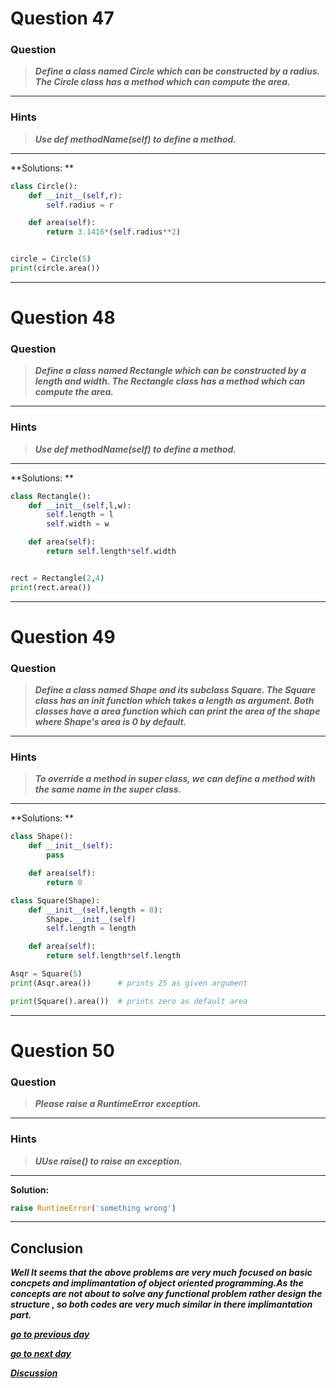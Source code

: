 # Question 47

### **Question**

> **_Define a class named Circle which can be constructed by a radius. The Circle class has a method which can compute the area._**

---

### Hints

> **_Use def methodName(self) to define a method._**

---



**Solutions: **

```python
class Circle():
    def __init__(self,r):
        self.radius = r

    def area(self):
        return 3.1416*(self.radius**2)


circle = Circle(5)
print(circle.area())
```

---

# Question 48

### **Question**

> **_Define a class named Rectangle which can be constructed by a length and width. The Rectangle class has a method which can compute the area._**

---

### Hints

> **_Use def methodName(self) to define a method._**

---



**Solutions: **

```python
class Rectangle():
    def __init__(self,l,w):
        self.length = l
        self.width = w

    def area(self):
        return self.length*self.width


rect = Rectangle(2,4)
print(rect.area())

```

---

# Question 49

### **Question**

> **_Define a class named Shape and its subclass Square. The Square class has an init function which takes a length as argument. Both classes have a area function which can print the area of the shape where Shape's area is 0 by default._**

---

### Hints

> **_To override a method in super class, we can define a method with the same name in the super class._**

---



**Solutions: **

```python
class Shape():
    def __init__(self):
        pass

    def area(self):
        return 0

class Square(Shape):
    def __init__(self,length = 0):
        Shape.__init__(self)
        self.length = length

    def area(self):
        return self.length*self.length

Asqr = Square(5)
print(Asqr.area())      # prints 25 as given argument

print(Square().area())  # prints zero as default area
```

---

# Question 50

### **Question**

> **_Please raise a RuntimeError exception._**

---

### Hints

> **_UUse raise() to raise an exception._**

---

**Solution:**

```python
raise RuntimeError('something wrong')
```

---

## Conclusion

**_Well It seems that the above problems are very much focused on basic concpets and implimantation of object oriented programming.As the concepts are not about to solve any functional problem rather design the structure , so both codes are very much similar in there implimantation part._**

[**_go to previous day_**](https://github.com/darkprinx/100-plus-Python-programming-exercises-extended/blob/master/Status/Day_12.md "Day 12")

[**_go to next day_**](https://github.com/darkprinx/100-plus-Python-programming-exercises-extended/blob/master/Status/Day_14.md "Day 14")

[**_Discussion_**](https://github.com/darkprinx/100-plus-Python-programming-exercises-extended/issues/3)
